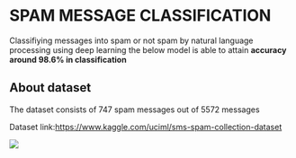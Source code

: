 # SPAM MESSAGE CLASSIFICATION 

Classifiying messages into spam or not spam by natural language processing using deep  learning
the below model is able to attain **accuracy around 98.6% in classification**

## About dataset
The dataset consists of 747 spam messages out of 5572 messages

Dataset link:https://www.kaggle.com/uciml/sms-spam-collection-dataset

![](https://appliedmachinelearning.files.wordpress.com/2017/01/spam-filter.png?w=620)
